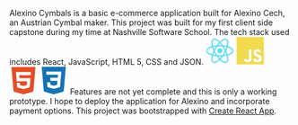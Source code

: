 Alexino Cymbals is a basic e-commerce application built for Alexino Cech, an Austrian Cymbal maker. This project was built for my first client side capstone during my time at Nashville Software School. The tech stack used includes React, JavaScript, HTML 5, CSS and JSON. <img src="https://raw.githubusercontent.com/devicons/devicon/2ae2a900d2f041da66e950e4d48052658d850630/icons/react/react-original.svg" alt="react logo" width="50" height="50" /> <img src="https://raw.githubusercontent.com/devicons/devicon/2ae2a900d2f041da66e950e4d48052658d850630/icons/javascript/javascript-plain.svg" alt="javascript logo" width="50" height="50" /> <img src="https://raw.githubusercontent.com/devicons/devicon/2ae2a900d2f041da66e950e4d48052658d850630/icons/html5/html5-plain.svg" alt="html5 logo" width="50" height="50" /> <img src="https://raw.githubusercontent.com/devicons/devicon/2ae2a900d2f041da66e950e4d48052658d850630/icons/css3/css3-plain.svg" alt="css logo" width="50" height="50" /> 
Features are not yet complete and this is only a working prototype. I hope to deploy the application for Alexino and incorporate payment options.
This project was bootstrapped with [Create React App](https://github.com/facebook/create-react-app).
